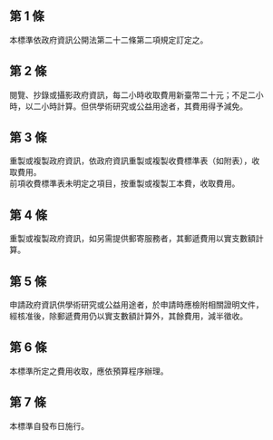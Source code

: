 第 1 條
-------
本標準依政府資訊公開法第二十二條第二項規定訂定之。

第 2 條
-------
閱覽、抄錄或攝影政府資訊，每二小時收取費用新臺幣二十元；不足二小  
時，以二小時計算。但供學術研究或公益用途者，其費用得予減免。

第 3 條
-------
重製或複製政府資訊，依政府資訊重製或複製收費標準表（如附表），收  
取費用。  
前項收費標準表未明定之項目，按重製或複製工本費，收取費用。

第 4 條
-------
重製或複製政府資訊，如另需提供郵寄服務者，其郵遞費用以實支數額計  
算。

第 5 條
-------
申請政府資訊供學術研究或公益用途者，於申請時應檢附相關證明文件，  
經核准後，除郵遞費用仍以實支數額計算外，其餘費用，減半徵收。

第 6 條
-------
本標準所定之費用收取，應依預算程序辦理。

第 7 條
-------
本標準自發布日施行。

